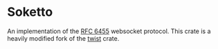 # Soketto

An implementation of the [RFC 6455][1] websocket protocol.
This crate is a heavily modified fork of the [twist][3] crate.

[1]: https://tools.ietf.org/html/rfc6455
[2]: https://crates.io/crates/tokio-codec
[3]: https://crates.io/crates/twist

